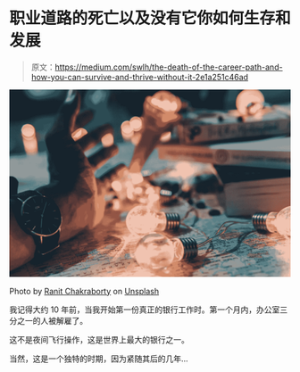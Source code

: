# 职业道路的死亡以及没有它你如何生存和发展

> 原文：<https://medium.com/swlh/the-death-of-the-career-path-and-how-you-can-survive-and-thrive-without-it-2e1a251c46ad>

![](img/24f8e0c878379ac0ef3265a52bf7e2f5.png)

Photo by [Ranit Chakraborty](https://unsplash.com/photos/Z5UKWaKJN0I?utm_source=unsplash&utm_medium=referral&utm_content=creditCopyText) on [Unsplash](https://unsplash.com/search/photos/map?utm_source=unsplash&utm_medium=referral&utm_content=creditCopyText)

我记得大约 10 年前，当我开始第一份真正的银行工作时。第一个月内，办公室三分之一的人被解雇了。

这不是夜间飞行操作，这是世界上最大的银行之一。

当然，这是一个独特的时期，因为紧随其后的几年…